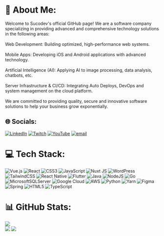 # 💫 About Me:
Welcome to Sucodev's official GitHub page! We are a software company specializing in providing advanced and comprehensive technology solutions in the following areas:<br><br>Web Development: Building optimized, high-performance web systems.<br><br>Mobile Apps: Developing iOS and Android applications with advanced technology.<br><br>Artificial Intelligence (AI): Applying AI to image processing, data analysis, chatbots, etc.<br><br>Server Infrastructure & CI/CD: Integrating Auto Deploys, DevOps and system management on the cloud platform.<br><br>We are committed to providing quality, secure and innovative software solutions to help your business grow exponentially.


## 🌐 Socials:
  [![LinkedIn](https://img.shields.io/badge/LinkedIn-%230077B5.svg?logo=linkedin&logoColor=white)](https://linkedin.com/in/contact@sucodev.net) 
  [![Twitch](https://img.shields.io/badge/Twitch-%239146FF.svg?logo=Twitch&logoColor=white)](https://twitch.tv/contact@sucodev.net) 
  [![YouTube](https://img.shields.io/badge/YouTube-%23FF0000.svg?logo=YouTube&logoColor=white)](https://youtube.com/@contact@sucodev.net) 
  [![email](https://img.shields.io/badge/Email-D14836?logo=gmail&logoColor=white)](mailto:contact@sucodev.net)


# 💻 Tech Stack:
![Vue.js](https://img.shields.io/badge/vue.js-%2335495e.svg?style=for-the-badge&logo=vuedotjs&logoColor=%234FC08D) ![React](https://img.shields.io/badge/react-%2320232a.svg?style=for-the-badge&logo=react&logoColor=%2361DAFB) ![CSS3](https://img.shields.io/badge/css3-%231572B6.svg?style=for-the-badge&logo=css3&logoColor=white) ![JavaScript](https://img.shields.io/badge/javascript-%23323330.svg?style=for-the-badge&logo=javascript&logoColor=%23F7DF1E) ![Nuxt JS](https://img.shields.io/badge/Nuxt-002E3B?style=for-the-badge&logo=nuxt.js&logoColor=#00DC82) ![WordPress](https://img.shields.io/badge/WordPress-%23117AC9.svg?style=for-the-badge&logo=WordPress&logoColor=white) ![TailwindCSS](https://img.shields.io/badge/tailwindcss-%2338B2AC.svg?style=for-the-badge&logo=tailwind-css&logoColor=white) ![React Native](https://img.shields.io/badge/react_native-%2320232a.svg?style=for-the-badge&logo=react&logoColor=%2361DAFB) ![Flutter](https://img.shields.io/badge/Flutter-%2302569B.svg?style=for-the-badge&logo=Flutter&logoColor=white) ![Java](https://img.shields.io/badge/java-%23ED8B00.svg?style=for-the-badge&logo=openjdk&logoColor=white) ![NodeJS](https://img.shields.io/badge/node.js-6DA55F?style=for-the-badge&logo=node.js&logoColor=white) ![Go](https://img.shields.io/badge/go-%2300ADD8.svg?style=for-the-badge&logo=go&logoColor=white) ![MicrosoftSQLServer](https://img.shields.io/badge/Microsoft%20SQL%20Server-CC2927?style=for-the-badge&logo=microsoft%20sql%20server&logoColor=white) ![Google Cloud](https://img.shields.io/badge/GoogleCloud-%234285F4.svg?style=for-the-badge&logo=google-cloud&logoColor=white) ![AWS](https://img.shields.io/badge/AWS-%23FF9900.svg?style=for-the-badge&logo=amazon-aws&logoColor=white) ![Python](https://img.shields.io/badge/python-3670A0?style=for-the-badge&logo=python&logoColor=ffdd54) ![Yarn](https://img.shields.io/badge/yarn-%232C8EBB.svg?style=for-the-badge&logo=yarn&logoColor=white) ![Figma](https://img.shields.io/badge/figma-%23F24E1E.svg?style=for-the-badge&logo=figma&logoColor=white) ![Spring](https://img.shields.io/badge/spring-%236DB33F.svg?style=for-the-badge&logo=spring&logoColor=white) ![HTML5](https://img.shields.io/badge/html5-%23E34F26.svg?style=for-the-badge&logo=html5&logoColor=white) ![TypeScript](https://img.shields.io/badge/typescript-%23007ACC.svg?style=for-the-badge&logo=typescript&logoColor=white)
# 📊 GitHub Stats:
  ![](https://github-readme-stats.vercel.app/api/top-langs/?username=sucodevVN&theme=dark&hide_border=true&include_all_commits=false&count_private=false&layout=compact)
</br>
![](https://github-readme-streak-stats.herokuapp.com/?user=sucodevVN&theme=dark&hide_border=true)
![](https://github-readme-stats.vercel.app/api?username=sucodevVN&theme=dark&hide_border=true&include_all_commits=false&count_private=false)




<!-- Proudly created with GPRM ( https://gprm.itsvg.in ) -->
